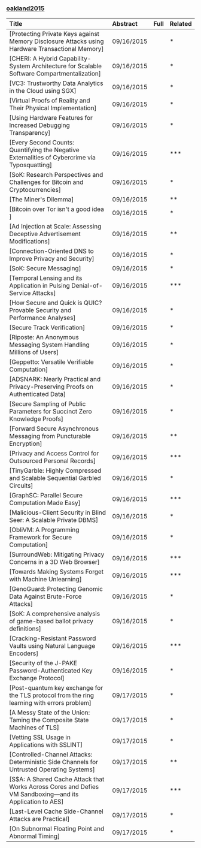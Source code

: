 ### [oakland2015](http://www.ieee-security.org/TC/SP2015/program.html)

|Title| Abstract| Full| Related|
|:----|:----|:----|:---|
|[Protecting Private Keys against Memory Disclosure Attacks using Hardware Transactional Memory]|09/16/2015| |*|
|[CHERI: A Hybrid Capability-System Architecture for Scalable Software Compartmentalization]|09/16/2015| |*|
|[VC3: Trustworthy Data Analytics in the Cloud using SGX]|09/16/2015| |*|
|[Virtual Proofs of Reality and Their Physical Implementation]|09/16/2015| |*|
|[Using Hardware Features for Increased Debugging Transparency]|09/16/2015| |*|
|[Every Second Counts: Quantifying the Negative Externalities of Cybercrime via Typosquatting]|09/16/2015| |***|
|[SoK: Research Perspectives and Challenges for Bitcoin and Cryptocurrencies]|09/16/2015| |*|
|[The Miner's Dilemma]|09/16/2015| |**|
|[Bitcoin over Tor isn't a good idea ]|09/16/2015| |*|
|[Ad Injection at Scale: Assessing Deceptive Advertisement Modifications]|09/16/2015| |**|
|[Connection-Oriented DNS to Improve Privacy and Security]|09/16/2015| |*|
|[SoK: Secure Messaging]|09/16/2015| |*|
|[Temporal Lensing and its Application in Pulsing Denial-of-Service Attacks]|09/16/2015| |***|
|[How Secure and Quick is QUIC? Provable Security and Performance Analyses]|09/16/2015| |*|
|[Secure Track Verification]|09/16/2015| |*|
|[Riposte: An Anonymous Messaging System Handling Millions of Users]|09/16/2015| |*|
|[Geppetto: Versatile Verifiable Computation]|09/16/2015| |*|
|[ADSNARK: Nearly Practical and Privacy-Preserving Proofs on Authenticated Data]|09/16/2015| |*|
|[Secure Sampling of Public Parameters for Succinct Zero Knowledge Proofs]|09/16/2015| |*|
|[Forward Secure Asynchronous Messaging from Puncturable Encryption]|09/16/2015| |**|
|[Privacy and Access Control for Outsourced Personal Records]|09/16/2015| |***|
|[TinyGarble: Highly Compressed and Scalable Sequential Garbled Circuits]|09/16/2015| |*|
|[GraphSC: Parallel Secure Computation Made Easy]|09/16/2015| |***|
|[Malicious-Client Security in Blind Seer: A Scalable Private DBMS]|09/16/2015| |*|
|[ObliVM: A Programming Framework for Secure Computation]|09/16/2015| |*|
|[SurroundWeb: Mitigating Privacy Concerns in a 3D Web Browser]|09/16/2015| |***|
|[Towards Making Systems Forget with Machine Unlearning]|09/16/2015| |***|
|[GenoGuard: Protecting Genomic Data Against Brute-Force Attacks]|09/16/2015| |*|
|[SoK: A comprehensive analysis of game-based ballot privacy definitions]|09/16/2015| |*|
|[Cracking-Resistant Password Vaults using Natural Language Encoders]|09/16/2015| |***|
|[Security of the J-PAKE Password-Authenticated Key Exchange Protocol]|09/16/2015| |*|
|[Post-quantum key exchange for the TLS protocol from the ring learning with errors problem]|09/17/2015| |*|
|[A Messy State of the Union: Taming the Composite State Machines of TLS]|09/17/2015| |*|
|[Vetting SSL Usage in Applications with SSLINT]|09/17/2015| |*|
|[Controlled-Channel Attacks: Deterministic Side Channels for Untrusted Operating Systems]|09/17/2015| |**|
|[S$A: A Shared Cache Attack that Works Across Cores and Defies VM Sandboxing—and its Application to AES]|09/17/2015| |***|
|[Last-Level Cache Side-Channel Attacks are Practical]|09/17/2015| |*|
|[On Subnormal Floating Point and Abnormal Timing]|09/17/2015| |*|
